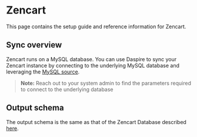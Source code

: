 # Zencart

This page contains the setup guide and reference information for Zencart.

## Sync overview

Zencart runs on a MySQL database. You can use Daspire to sync your Zencart instance by connecting to the underlying MySQL database and leveraging the [MySQL source](./mysql.md).

  > **Note:** Reach out to your system admin to find the parameters required to connect to the underlying database

## Output schema

The output schema is the same as that of the Zencart Database described [here](https://docs.zen-cart.com/dev/schema/).